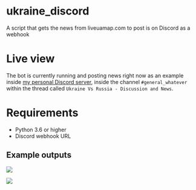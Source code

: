 # ukraine_discord
A script that gets the news from liveuamap.com to post is on Discord as a webhook

# Live view
The bot is currently running and posting news right now as an example inside [my personal Discord server](https://discord.gg/AlexFlipnote), inside the channel `#general_whatever` within the thread called `Ukraine Vs Russia - Discussion and News`.

# Requirements
- Python 3.6 or higher
- Discord webhook URL

## Example outputs
![](https://i.alexflipnote.dev/P1967aY.png)

![](https://i.alexflipnote.dev/7CvYAAB.png)
